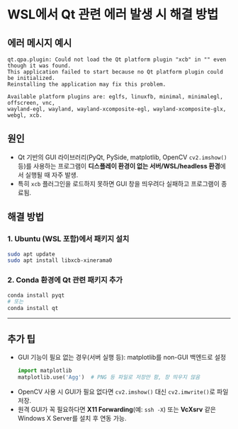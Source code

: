 # WSL에서 Qt 관련 에러 발생 시 해결 방법

## 에러 메시지 예시
```
qt.qpa.plugin: Could not load the Qt platform plugin "xcb" in "" even though it was found.
This application failed to start because no Qt platform plugin could be initialized.
Reinstalling the application may fix this problem.

Available platform plugins are: eglfs, linuxfb, minimal, minimalegl, offscreen, vnc,
wayland-egl, wayland, wayland-xcomposite-egl, wayland-xcomposite-glx, webgl, xcb.
```

## 원인
- Qt 기반의 GUI 라이브러리(PyQt, PySide, matplotlib, OpenCV `cv2.imshow()` 등)를 사용하는 프로그램이 **디스플레이 환경이 없는 서버/WSL/headless 환경**에서 실행될 때 자주 발생.
- 특히 `xcb` 플러그인을 로드하지 못하면 GUI 창을 띄우려다 실패하고 프로그램이 종료됨.

## 해결 방법

### 1. Ubuntu (WSL 포함)에서 패키지 설치
```bash
sudo apt update
sudo apt install libxcb-xinerama0
```

### 2. Conda 환경에 Qt 관련 패키지 추가
```bash
conda install pyqt
# 또는
conda install qt
```

---

## 추가 팁
- GUI 기능이 필요 없는 경우(서버 실행 등): matplotlib를 non-GUI 백엔드로 설정
  ```python
  import matplotlib
  matplotlib.use('Agg')  # PNG 등 파일로 저장만 함, 창 띄우지 않음
  ```
- OpenCV 사용 시 GUI가 필요 없다면 `cv2.imshow()` 대신 `cv2.imwrite()`로 파일 저장.
- 원격 GUI가 꼭 필요하다면 **X11 Forwarding**(예: `ssh -X`) 또는 **VcXsrv** 같은 Windows X Server를 설치 후 연동 가능.

